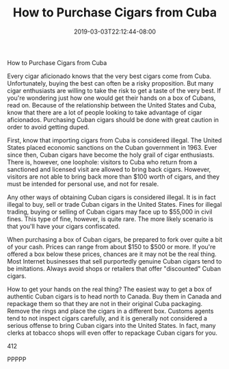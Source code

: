 ﻿---
title: "How to Purchase Cigars from Cuba"
date: 2019-03-03T22:12:44-08:00
description: "Cigars Tips for Web Success"
featured_image: "/images/Cigars.jpg"
tags: ["Cigars"]
---

How to Purchase Cigars from Cuba

Every cigar aficionado knows that the very best cigars come from Cuba.  Unfortunately, buying the best can often be a risky proposition.  But many cigar enthusiasts are willing to take the risk to get a taste of the very best.  If you're wondering just how one would get their hands on a box of Cubans, read on.  Because of the relationship between the United States and Cuba, know that there are a lot of people looking to take advantage of cigar aficionados.  Purchasing Cuban cigars should be done with great caution in order to avoid getting duped.  

First, know that importing cigars from Cuba is considered illegal.  The United States placed economic sanctions on the Cuban government in 1963.  Ever since then, Cuban cigars have become the holy grail of cigar enthusiasts.  There is, however, one loophole: visitors to Cuba who return from a sanctioned and licensed visit are allowed to bring back cigars.  However, visitors are not able to bring back more than $100 worth of cigars, and they must be intended for personal use, and not for resale.  

Any other ways of obtaining Cuban cigars is considered illegal.  It is in fact illegal to buy, sell or trade Cuban cigars in the United States.  Fines for illegal trading, buying or selling of Cuban cigars may face up to $55,000 in civil fines.  This type of fine, however, is quite rare.  The more likely scenario is that you'll have your cigars confiscated.  

When purchasing a box of Cuban cigars, be prepared to fork over quite a bit of your cash.  Prices can range from about $150 to $500 or more.  If you're offered a box below these prices, chances are it may not be the real thing.  Most Internet businesses that sell purportedly genuine Cuban cigars tend to be imitations.  Always avoid shops or retailers that offer "discounted" Cuban cigars.  

How to get your hands on the real thing?  The easiest way to get a box of authentic Cuban cigars is to head north to Canada.  Buy them in Canada and repackage them so that they are not in their original Cuba packaging.  Remove the rings and place the cigars in a different box.  Customs agents tend to not inspect cigars carefully, and it is generally not considered a serious offense to bring Cuban cigars into the United States.  In fact, many clerks at tobacco shops will even offer to repackage Cuban cigars for you.  

412

PPPPP

